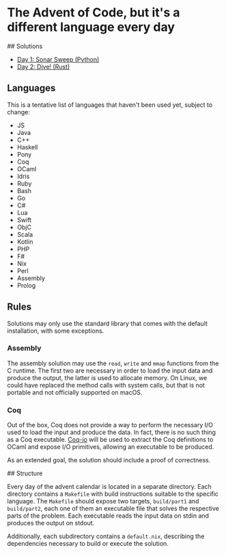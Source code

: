 # The Advent of Code, but it's a different language every day

## Solutions
- [Day 1: Sonar Sweep (Python)](day01)
- [Day 2: Dive! (Rust)](day02)

## Languages

This is a tentative list of languages that haven't been used yet, subject to change:

- JS
- Java
- C++
- Haskell
- Pony
- Coq
- OCaml
- Idris
- Ruby
- Bash
- Go
- C#
- Lua
- Swift
- ObjC
- Scala
- Kotlin
- PHP
- F#
- Nix
- Perl
- Assembly
- Prolog

## Rules

Solutions may only use the standard library that comes with the default
installation, with some exceptions.

### Assembly

The assembly solution may use the `read`, `write` and `mmap` functions from the
C runtime. The first two are necessary in order to load the input data and
produce the output, the latter is used to allocate memory. On Linux, we could
have replaced the method calls with system calls, but that is not portable and
not officially supported on macOS.

### Coq

Out of the box, Coq does not provide a way to perform the necessary I/O used to
load the input and produce the data. In fact, there is no such thing as a Coq
executable. [Coq-io](https://github.com/coq-io/io) will be used to extract the
Coq definitions to OCaml and expose I/O primitives, allowing an executable to
be produced.

As an extended goal, the solution should include a proof of correctness.

## Structure

Every day of the advent calendar is located in a separate directory. Each
directory contains a `Makefile` with build instructions suitable to the
specific language. The `Makefile` should expose two targets, `build/part1` and
`build/part2`, each one of them an executable file that solves the respective
parts of the problem. Each executable reads the input data on stdin and
produces the output on stdout.

Additionally, each subdirectory contains a `default.nix`, describing the
dependencies necessary to build or execute the solution.
